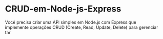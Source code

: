 # CRUD-em-Node-js-Express
Você precisa criar uma API simples em Node.js com Express que implemente operações CRUD (Create, Read, Update, Delete) para gerenciar tar


